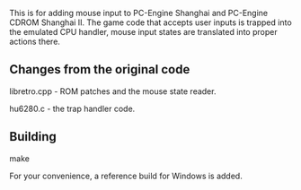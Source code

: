 This is for adding mouse input to PC-Engine Shanghai and PC-Engine CDROM Shanghai II. The game code that accepts user inputs is trapped into the emulated CPU handler, mouse input states are translated into proper actions there.

## Changes from the original code

libretro.cpp - ROM patches and the mouse state reader.

hu6280.c - the trap handler code.

## Building
make

For your convenience, a reference build for Windows is added.
